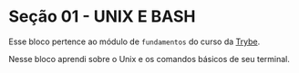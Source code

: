# Seção 01 - UNIX E BASH

Esse bloco pertence ao módulo de `fundamentos` do curso da [Trybe](https://www.betrybe.com/).

Nesse bloco aprendi sobre o Unix e os comandos básicos de seu terminal.